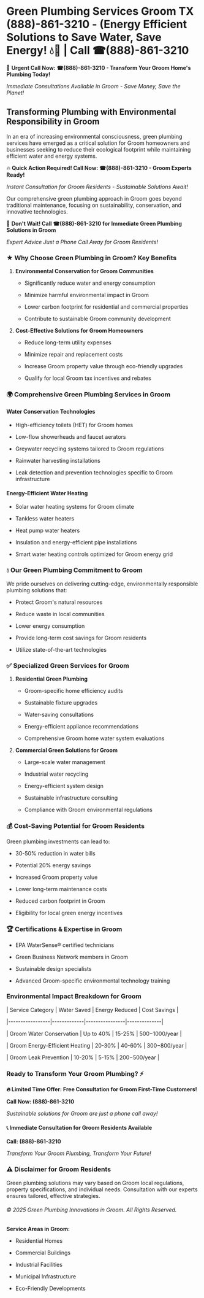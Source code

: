 # Green Plumbing Services Groom TX (888)-861-3210 - (Energy Efficient Solutions to Save Water, Save Energy! 💧🌿 | Call ☎(888)-861-3210

🚨 **Urgent Call Now: ☎(888)-861-3210 - Transform Your Groom Home's Plumbing Today!**
*Immediate Consultations Available in Groom - Save Money, Save the Planet!*

## Transforming Plumbing with Environmental Responsibility in Groom

In an era of increasing environmental consciousness, green plumbing services have emerged as a critical solution for Groom homeowners and businesses seeking to reduce their ecological footprint while maintaining efficient water and energy systems. 

🔥 **Quick Action Required! Call Now: ☎(888)-861-3210 - Groom Experts Ready!**
*Instant Consultation for Groom Residents - Sustainable Solutions Await!*

Our comprehensive green plumbing approach in Groom goes beyond traditional maintenance, focusing on sustainability, conservation, and innovative technologies.

🚨 **Don't Wait! Call ☎(888)-861-3210 for Immediate Green Plumbing Solutions in Groom**
*Expert Advice Just a Phone Call Away for Groom Residents!*

### ★ Why Choose Green Plumbing in Groom? Key Benefits

1. **Environmental Conservation for Groom Communities** 
   - Significantly reduce water and energy consumption
   - Minimize harmful environmental impact in Groom
   - Lower carbon footprint for residential and commercial properties
   - Contribute to sustainable Groom community development

2. **Cost-Effective Solutions for Groom Homeowners** 
   - Reduce long-term utility expenses
   - Minimize repair and replacement costs
   - Increase Groom property value through eco-friendly upgrades
   - Qualify for local Groom tax incentives and rebates

### 🌍 Comprehensive Green Plumbing Services in Groom

#### Water Conservation Technologies
- High-efficiency toilets (HET) for Groom homes
- Low-flow showerheads and faucet aerators
- Greywater recycling systems tailored to Groom regulations
- Rainwater harvesting installations
- Leak detection and prevention technologies specific to Groom infrastructure

#### Energy-Efficient Water Heating
- Solar water heating systems for Groom climate
- Tankless water heaters
- Heat pump water heaters
- Insulation and energy-efficient pipe installations
- Smart water heating controls optimized for Groom energy grid

### 💧 Our Green Plumbing Commitment to Groom

We pride ourselves on delivering cutting-edge, environmentally responsible plumbing solutions that:
- Protect Groom's natural resources
- Reduce waste in local communities
- Lower energy consumption
- Provide long-term cost savings for Groom residents
- Utilize state-of-the-art technologies

### ✅ Specialized Green Services for Groom

1. **Residential Green Plumbing**
   - Groom-specific home efficiency audits
   - Sustainable fixture upgrades
   - Water-saving consultations
   - Energy-efficient appliance recommendations
   - Comprehensive Groom home water system evaluations

2. **Commercial Green Solutions for Groom**
   - Large-scale water management
   - Industrial water recycling
   - Energy-efficient system design
   - Sustainable infrastructure consulting
   - Compliance with Groom environmental regulations

### 💰 Cost-Saving Potential for Groom Residents

Green plumbing investments can lead to:
- 30-50% reduction in water bills
- Potential 20% energy savings
- Increased Groom property value
- Lower long-term maintenance costs
- Reduced carbon footprint in Groom
- Eligibility for local green energy incentives

### 🏆 Certifications & Expertise in Groom

- EPA WaterSense® certified technicians
- Green Business Network members in Groom
- Sustainable design specialists
- Advanced Groom-specific environmental technology training

### Environmental Impact Breakdown for Groom

| Service Category | Water Saved | Energy Reduced | Cost Savings |
|-----------------|-------------|----------------|--------------|
| Groom Water Conservation | Up to 40% | 15-25% | $500-$1000/year |
| Groom Energy-Efficient Heating | 20-30% | 40-60% | $300-$800/year |
| Groom Leak Prevention | 10-20% | 5-15% | $200-$500/year |

### Ready to Transform Your Groom Plumbing? ⚡

**🔥 Limited Time Offer: Free Consultation for Groom First-Time Customers!**

**Call Now: (888)-861-3210**
*Sustainable solutions for Groom are just a phone call away!*

#### 📞 Immediate Consultation for Groom Residents Available

**Call: (888)-861-3210**
*Transform Your Groom Plumbing, Transform Your Future!*

### ⚠️ Disclaimer for Groom Residents

Green plumbing solutions may vary based on Groom local regulations, property specifications, and individual needs. Consultation with our experts ensures tailored, effective strategies.

###### © 2025 Green Plumbing Innovations in Groom. All Rights Reserved.

**Service Areas in Groom:** 
- Residential Homes
- Commercial Buildings
- Industrial Facilities
- Municipal Infrastructure
- Eco-Friendly Developments